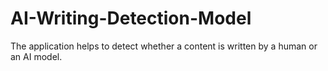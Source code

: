 # AI-Writing-Detection-Model
The application helps to detect whether a content is written by a human or an AI model. 
